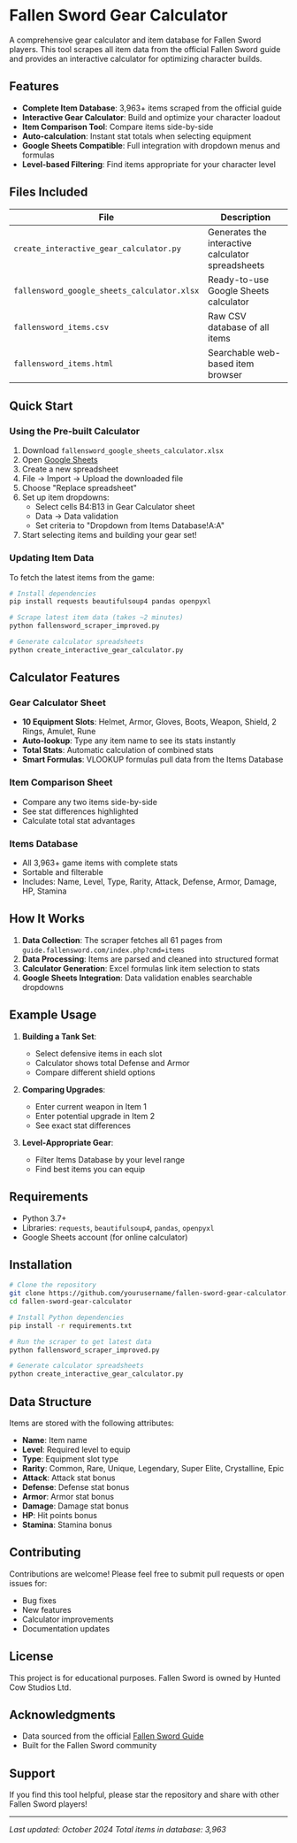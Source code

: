 # Fallen Sword Gear Calculator

A comprehensive gear calculator and item database for Fallen Sword players. This tool scrapes all item data from the official Fallen Sword guide and provides an interactive calculator for optimizing character builds.

## Features

- **Complete Item Database**: 3,963+ items scraped from the official guide
- **Interactive Gear Calculator**: Build and optimize your character loadout
- **Item Comparison Tool**: Compare items side-by-side
- **Auto-calculation**: Instant stat totals when selecting equipment
- **Google Sheets Compatible**: Full integration with dropdown menus and formulas
- **Level-based Filtering**: Find items appropriate for your character level

## Files Included

| File | Description |
|------|-------------|
| `create_interactive_gear_calculator.py` | Generates the interactive calculator spreadsheets |
| `fallensword_google_sheets_calculator.xlsx` | Ready-to-use Google Sheets calculator |
| `fallensword_items.csv` | Raw CSV database of all items |
| `fallensword_items.html` | Searchable web-based item browser |

## Quick Start

### Using the Pre-built Calculator

1. Download `fallensword_google_sheets_calculator.xlsx`
2. Open [Google Sheets](https://sheets.google.com)
3. Create a new spreadsheet
4. File → Import → Upload the downloaded file
5. Choose "Replace spreadsheet"
6. Set up item dropdowns:
   - Select cells B4:B13 in Gear Calculator sheet
   - Data → Data validation
   - Set criteria to "Dropdown from Items Database!A:A"
7. Start selecting items and building your gear set!

### Updating Item Data

To fetch the latest items from the game:

```bash
# Install dependencies
pip install requests beautifulsoup4 pandas openpyxl

# Scrape latest item data (takes ~2 minutes)
python fallensword_scraper_improved.py

# Generate calculator spreadsheets
python create_interactive_gear_calculator.py
```

## Calculator Features

### Gear Calculator Sheet
- **10 Equipment Slots**: Helmet, Armor, Gloves, Boots, Weapon, Shield, 2 Rings, Amulet, Rune
- **Auto-lookup**: Type any item name to see its stats instantly
- **Total Stats**: Automatic calculation of combined stats
- **Smart Formulas**: VLOOKUP formulas pull data from the Items Database

### Item Comparison Sheet
- Compare any two items side-by-side
- See stat differences highlighted
- Calculate total stat advantages

### Items Database
- All 3,963+ game items with complete stats
- Sortable and filterable
- Includes: Name, Level, Type, Rarity, Attack, Defense, Armor, Damage, HP, Stamina

## How It Works

1. **Data Collection**: The scraper fetches all 61 pages from `guide.fallensword.com/index.php?cmd=items`
2. **Data Processing**: Items are parsed and cleaned into structured format
3. **Calculator Generation**: Excel formulas link item selection to stats
4. **Google Sheets Integration**: Data validation enables searchable dropdowns

## Example Usage

1. **Building a Tank Set**:
   - Select defensive items in each slot
   - Calculator shows total Defense and Armor
   - Compare different shield options

2. **Comparing Upgrades**:
   - Enter current weapon in Item 1
   - Enter potential upgrade in Item 2
   - See exact stat differences

3. **Level-Appropriate Gear**:
   - Filter Items Database by your level range
   - Find best items you can equip

## Requirements

- Python 3.7+
- Libraries: `requests`, `beautifulsoup4`, `pandas`, `openpyxl`
- Google Sheets account (for online calculator)

## Installation

```bash
# Clone the repository
git clone https://github.com/yourusername/fallen-sword-gear-calculator.git
cd fallen-sword-gear-calculator

# Install Python dependencies
pip install -r requirements.txt

# Run the scraper to get latest data
python fallensword_scraper_improved.py

# Generate calculator spreadsheets
python create_interactive_gear_calculator.py
```

## Data Structure

Items are stored with the following attributes:
- **Name**: Item name
- **Level**: Required level to equip
- **Type**: Equipment slot type
- **Rarity**: Common, Rare, Unique, Legendary, Super Elite, Crystalline, Epic
- **Attack**: Attack stat bonus
- **Defense**: Defense stat bonus
- **Armor**: Armor stat bonus
- **Damage**: Damage stat bonus
- **HP**: Hit points bonus
- **Stamina**: Stamina bonus

## Contributing

Contributions are welcome! Please feel free to submit pull requests or open issues for:
- Bug fixes
- New features
- Calculator improvements
- Documentation updates

## License

This project is for educational purposes. Fallen Sword is owned by Hunted Cow Studios Ltd.

## Acknowledgments

- Data sourced from the official [Fallen Sword Guide](https://guide.fallensword.com)
- Built for the Fallen Sword community

## Support

If you find this tool helpful, please star the repository and share with other Fallen Sword players!

---

*Last updated: October 2024*
*Total items in database: 3,963*
